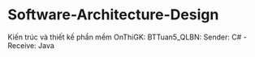 # Software-Architecture-Design
Kiến trúc và thiết kế phần mềm
OnThiGK: BTTuan5_QLBN: Sender: C# - Receive: Java
